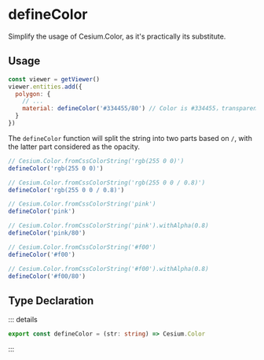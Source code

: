 # defineColor

Simplify the usage of Cesium.Color, as it's practically its substitute.

## Usage

```js
const viewer = getViewer()
viewer.entities.add({
  polygon: {
    // ...
    material: defineColor('#334455/80') // Color is #334455，transparency is 0.8
  }
})
```

The `defineColor` function will split the string into two parts based on `/`, with the latter part considered as the opacity.

```js
// Cesium.Color.fromCssColorString('rgb(255 0 0)')
defineColor('rgb(255 0 0)')

// Cesium.Color.fromCssColorString('rgb(255 0 0 / 0.8)')
defineColor('rgb(255 0 0 / 0.8)')

// Cesium.Color.fromCssColorString('pink')
defineColor('pink')

// Cesium.Color.fromCssColorString('pink').withAlpha(0.8)
defineColor('pink/80')

// Cesium.Color.fromCssColorString('#f00')
defineColor('#f00')

// Cesium.Color.fromCssColorString('#f00').withAlpha(0.8)
defineColor('#f00/80')
```

## Type Declaration

::: details

```ts
export const defineColor = (str: string) => Cesium.Color
```

:::
